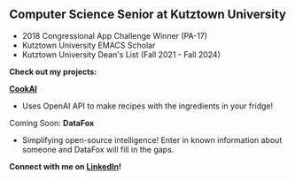 ## Computer Science Senior at Kutztown University 

* 2018 Congressional App Challenge Winner (PA-17)
* Kutztown University EMACS Scholar
* Kutztown University Dean's List (Fall 2021 - Fall 2024)

**Check out my projects:**

**[CookAI](https://github.com/acageduser/cook-ai)**
* Uses OpenAI API to make recipes with the ingredients in your fridge!

Coming Soon: **DataFox**
* Simplifying open-source intelligence! Enter in known information about someone and DataFox will fill in the gaps.

**Connect with me on [LinkedIn](linkedin.com/in/laurenengel)!**
